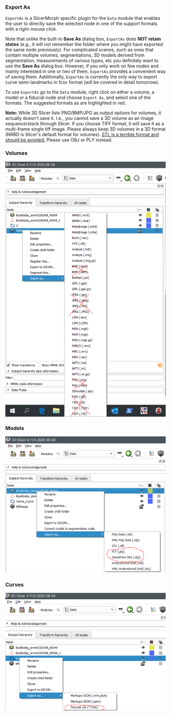 ### Export As
`ExportAs` is a SlicerMorph specific plugin for the `Data` module that enables the user to directly save the selected node in one of the support formats with a right-mouse click. 

Note that unlike the built-in **Save As** dialog box, `ExportAs` does **NOT retain states** (e.g., it will not remember the folder where you might have exported the same node previously). For complicated scenes, such as ones that contain multiple volumes, segmentations, 3D models derived from segmentation, measurements of various types, etc you definitely want to use the **Save As** dialog box. However, if you only work on few nodes and mainly interested in one or two of them, `ExportAs` provides a convenient way of saving them. Additionally, `ExportAs` is currently the only way to export curve semi-landmarks in fcsv format (will be covered in detail tomorrow). 

To use `ExportAs` go to the `Data` module, right click on either a volume, a model or a fiducial node and choose `Export As`, and select one of the formats. The suggested formats as are highlighted in red. 

**Note:** While 3D Slicer lists PNG/BMP/JPG as output options for volumes, it actually doesn't save it. I.e., you cannot save a 3D volume as an image sequence/stack through Slicer. If you choose TIFF format, it will save it as a multi-frame single tiff image. Please always keep 3D volumes in a 3D format (NRRD is Slicer's default format for volumes). [STL is a terrible format and should be avoided.](https://discourse.slicer.org/t/beware-of-the-stl-file-format/7642) Please use OBJ or PLY instead. 

### Volumes

<img src="ExportAs_Volumes.png">

### Models

<img src="ExportAs_Models.png">

### Curves

<img src="ExportAs_Curves.png">

